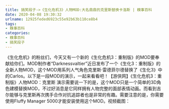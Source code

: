 ```yaml
---
title: 搞笑段子->《生化危机3》人物MOD:大名鼎鼎的克里斯替换卡洛斯 | 糗事百科
date: 2020-04-08 19:30:32
urlname: 12925feded6923c55e92b63b110ce8b4
tags: 
- 糗事百科
categories:
- 糗事百科
- 搞笑段子
---
```

《生化危机》的粉丝们，今天又有一个新的《生化危机3：重制版》的MOD要奉献给你们。MOD制作者“Darknessvaltier”近日发布了一个《生化3：重制版》的全新人物MOD，这个MOD用系列人气角色克里斯·雷德菲尔德替换了《生化3》中的Carlos。以下是一段MOD的演示，一起来看看吧！【游侠网】《生化危机3：重制版》人物MOD：克里斯 演示需要说一下的是，这个MOD只是一个简单的3D角色建模替换MOD，不过好消息是它同样拥有人物完整的面部表情动画。而看到吉尔能够与克里斯再次携手合作对抗追踪者也是非常的有趣。需要注意的是，你需要使用Fluffy Manager 5000才能安装使用这个MOD。视频截图：


